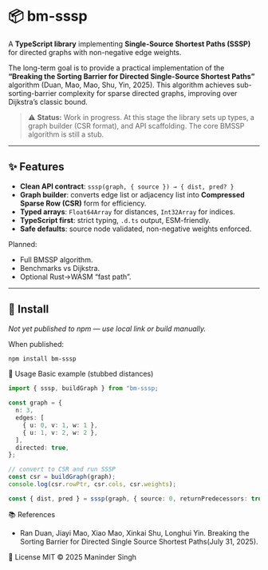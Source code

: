 # 📦 bm-sssp

A **TypeScript library** implementing **Single-Source Shortest Paths (SSSP)** for directed graphs with non-negative edge weights.  

The long-term goal is to provide a practical implementation of the **“Breaking the Sorting Barrier for Directed Single-Source Shortest Paths”** algorithm (Duan, Mao, Mao, Shu, Yin, 2025). This algorithm achieves sub-sorting-barrier complexity for sparse directed graphs, improving over Dijkstra’s classic bound.  

> ⚠️ **Status:** Work in progress. At this stage the library sets up types, a graph builder (CSR format), and API scaffolding. The core BMSSP algorithm is still a stub.

---

## ✨ Features

- **Clean API contract**: `sssp(graph, { source }) → { dist, pred? }`
- **Graph builder**: converts edge list or adjacency list into **Compressed Sparse Row (CSR)** form for efficiency.
- **Typed arrays**: `Float64Array` for distances, `Int32Array` for indices.
- **TypeScript first**: strict typing, `.d.ts` output, ESM-friendly.
- **Safe defaults**: source node validated, non-negative weights enforced.

Planned:
- Full BMSSP algorithm.
- Benchmarks vs Dijkstra.
- Optional Rust→WASM “fast path”.

---

## 🚀 Install

_Not yet published to npm — use local link or build manually._  

When published:
```bash
npm install bm-sssp
```

📖 Usage
Basic example (stubbed distances)
```ts
import { sssp, buildGraph } from "bm-sssp; 

const graph = {
  n: 3,
  edges: [
    { u: 0, v: 1, w: 1 },
    { u: 1, v: 2, w: 2 },
  ],
  directed: true,
};

// convert to CSR and run SSSP
const csr = buildGraph(graph);
console.log(csr.rowPtr, csr.cols, csr.weights);

const { dist, pred } = sssp(graph, { source: 0, returnPredecessors: true });


```

📚 References

- Ran Duan, Jiayi Mao, Xiao Mao, Xinkai Shu, Longhui Yin. Breaking the Sorting Barrier for Directed Single Source Shortest Paths(July 31, 2025).

📜 License
MIT © 2025 Maninder Singh